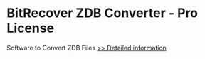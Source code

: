 # BitRecover ZDB Converter - Pro License
Software to Convert ZDB Files
[>> Detailed information](https://secure.shareit.com/shareit/product.html?productid=300945056&affiliateid=200057808)
